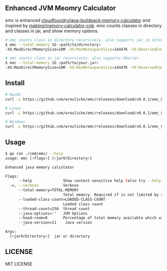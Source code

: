 ## Enhanced JVM Meomry Calculator

emc is enhanced [cloudfoundry/java-buildpack-memory-calculator](https://github.com/cloudfoundry/java-buildpack-memory-calculator) and inspired by [making/memory-calculator-cnb](https://github.com/making/memory-calculator-cnb).
emc counts classes in directory and classes in jar, and show memory options.



```bash
# emc counts class in directory recursively. also supports jar in directory.
$ emc --total-memory 1G <path/to/directory>
-XX:MaxDirectMemorySize=10M -XX:MaxMetaspaceSize=14447K -XX:ReservedCodeCacheSize=240M -Xmx266128K

# emc counts class in jar recursively. also supports UberJar.
$ emc --total-memory 1G <path/to/your.jar>
-XX:MaxDirectMemorySize=10M -XX:MaxMetaspaceSize=14447K -XX:ReservedCodeCacheSize=240M -Xmx266128K
```

## Install

```bash
# MacOS 
curl -L https://github.com/wreulicke/emc/releases/download/v0.0.1/emc_0.0.1_darwin_amd64 -o /usr/local/bin/emc

# Linux
curl -L https://github.com/wreulicke/emc/releases/download/v0.0.1/emc_0.0.1_linux_amd64 -o /usr/local/bin/emc

# Windows
curl -L https://github.com/wreulicke/emc/releases/download/v0.0.1/emc_0.0.1_windows_amd64.exe -o <path-directory>/emc.exe
```

## Usage

```bash
$ go run ./cmd/emc/ --help
usage: emc [<flags>] [<jarOrDirectory>]

Enhanced java memory calculator

Flags:
      --help              Show context-sensitive help (also try --help-long and --help-man).
  -v, --verbose           Verbose
      --total-memory=TOTAL-MEMORY  
                          Total memory. Required if is not limited by cgroup
      --loaded-class-count=LOADED-CLASS-COUNT  
                          Loaded class count
      --thread-count=250  thread count
      --java-options=""   JVM Options
      --head-room=0       Percentage of total memory available which will be left unallocated to cover JVM overhead
      --java-version=11    Java version

Args:
  [<jarOrDirectory>]  jar or directory
```

## LICENSE

MIT LICENSE